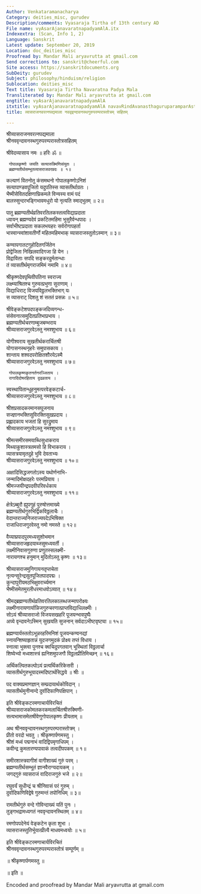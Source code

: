 ```yaml
---
Author: Venkataramanacharya
Category: deities_misc, gurudev
Description/comments: Vyasaraja Tirtha of 13th century AD
File name: vyAsarAjanavaratnapadyamAlA.itx
Indexextra: (Scan, Info 1, 2)
Language: Sanskrit
Latest update: September 20, 2019
Location: doc_deities_misc
Proofread by: Mandar Mali aryavrutta at gmail.com
Send corrections to: sanskrit@cheerful.com
Site access: https://sanskritdocuments.org
SubDeity: gurudev
Subject: philosophy/hinduism/religion
Sublocation: deities_misc
Text title: Vyasaraja Tirtha Navaratna Padya Mala
Transliterated by: Mandar Mali aryavrutta at gmail.com
engtitle: vyAsarAjanavaratnapadyamAlA
itxtitle: vyAsarAjanavaratnapadyamAlA navavRindAvanasthaguruparamparAstotram sahitam
title: व्यासराजनवरत्नपद्यमाला नववृइन्दावनस्थगुरुपरम्परास्तोत्रम् सहितम्

---
```

  
 श्रीव्यासराजनवरत्नपद्यमाला   
श्रीनववृन्दावनस्थगुरुपरम्परास्तोत्रसहितम्  
  
श्रीवेदव्यासाय नमः ॥ हरिः ॐ ॥  
  
     गोपालकृष्णो जयति सत्यारुक्मिणिसंयुतः ।  
     ब्रह्मण्यतीर्थसम्भूतव्यासराजवरप्रदः ॥ १॥  
  
कल्याणं वितनोतु कंसमथनो गोपालकृष्णोऽनिशं  
     सत्यापाण्डवपूजितो यदुपतिस्स व्यासतीर्थाग्रतः ।  
भैष्मीसेवितदक्षिणाघ्रिकमले विन्यस्य वामं पदं  
     बालस्सुन्दरभङ्गिभावमधुरो यो नृत्यति स्माद्भुतम् ॥ २॥  
  
पातु ब्रह्मण्यतीर्थव्रतिवरतिलकस्तत्वविद्याप्रदाता  
     ध्यायन् ब्रह्मण्यदेवं प्रकटितमहिमा भूसुरैर्वन्धपादः ।  
सर्वाभीष्टप्रदाता सकलभयहरः सर्वरोगापहर्ता  
     भास्वान्स्वांशावतीर्णो महितमहिमभाक् व्यासराजस्तुतोऽस्मान् ॥ ३॥  
  
कण्वापगातटगुहोदितगर्जितेन  
     प्रोद्वेजिता निखिलवादिगजा हि येन ।  
विद्राविताः सपदि सङ्करदुर्मतान्धाः  
     तं व्यासतीर्थमृगराजमिमं नमामि ॥ ४॥  
  
श्रीकृष्णदेवपृथिवीपतिना स्वराज्य  
     लक्ष्म्याश्रितश्च गुरुवत्प्रभुणा सुराणाम् ।  
विद्याधिराट् विजयविठ्ठलभक्तिभाग् यः  
     स व्यासराट् दिशतु शं सततं प्रसन्नः ॥ ५॥  
  
श्रीवेङ्कटेशपदपङ्कजदिव्यगन्ध-  
     संसेवनात्समुदितप्रतिभाप्रभाय ।  
ब्रह्मण्यतीर्थचरणाम्बुजबम्भराय  
     श्रीव्यासराजगुरवेऽस्तु नमश्शुभाय ॥ ६॥  
  
योगीश्वराय सुखतीर्थकरार्चितश्री  
     योगासनस्थनृहरेः समुपासकाय ।  
शान्ताय शश्वदपरोक्षितशौरयेऽस्मै  
     श्रीव्यासराजगुरवेऽस्तु नमश्शुभाय ॥ ७॥  
  
     गोपालकृष्णकृतनर्तनरञ्जिताय ।  
     रागादिदोषरहिताय दृढव्रताय ।  
स्वस्थापितान्धुहनुमत्परवेङ्कटार्च-  
     श्रीव्यासराजगुरवेऽस्तु नमश्शुभाय ॥ ८॥  
  
श्रीशप्रसादकरमानसपूजनाय  
     सज्ज्ञानभक्तिसुविरक्तिसुखप्रदाय ।  
प्रह्लादकाय भजतां हि सुरद्रुमाय  
     श्रीव्यासराजगुरवेऽस्तु नमश्शुभाय ॥ ९॥  
  
श्रीमत्समीरसमयाब्धिसुधाकराय  
     मिथ्याकुशास्त्रतमसो हि विभाकराय ।  
व्यासत्रयामृतदुहे भुवि देवताभ्यः  
     श्रीव्यासराजगुरवेऽस्तु नमश्शुभाय ॥ १०॥  
  
अक्षादिसिद्धजगतोऽस्य यथोर्णनाभि-  
     जन्मादिमोक्षदहरेः परमप्रियाय ।  
श्रीमज्जयीन्द्रपदवीपरिवर्धकाय  
     श्रीव्यासराजगुरवेऽस्तु नमश्शुभाय ॥ ११॥  
  
क्षेत्रेऽब्बुरौ ह्युपगुहं पुरुषोत्तमाख्ये  
     ब्रह्मण्यतीर्थगुरुभिर्द्विकविठ्ठलाचैः ।  
वेदान्तराज्यनिजराज्यपदेऽभिषिक्त  
     राजाधिराजगुरवेस्तु नमो नमस्ते ॥ १२॥  
  
वैय्याघ्रपादपुरमध्यसुशोभमान  
     श्रीव्यासराजहृदयाब्जसुमध्यवर्ती ।  
लक्ष्मीनिवासगुरुणा प्रणुतस्सलक्ष्मी-  
     नारायणश्च हनुमान् मुदितोऽस्तु कृष्णः ॥ १३॥  
  
श्रीव्यासराजमुनिगायनतृप्तचेता  
     नृत्यन्सुरेन्द्रसुतपूजितपादपद्मः ।  
कुन्दापुरीयमठभिक्षुवरार्च्यमान  
     भैष्मीसमेतमुरलीधरमाधवोऽव्यात् ॥ १४॥  
  
श्रीमद्ब्रह्मण्यतीर्थव्रतिवरतिलकालब्धजन्मापरोक्ष्यः  
     लक्ष्मीनारायणार्यान्निजगुरुचरणात्प्राप्तविद्याधिलक्ष्मीः ।  
सोऽयं श्रीव्यासराजो विजयसखहरि पूजयन्भावपुष्पैः  
     अग्र्ये वृन्दावनेऽस्मिन् सुखयति सुजनान् सर्वदाऽभीष्टवृष्ट्या ॥ १५॥  
  
ब्रह्मण्यार्यस्ततोऽभून्नरहरिमनिशं पूजयन्कण्वनद्यां  
     स्नायन्शिष्याहृतान्नं युदजगमुदकं प्रोक्ष्य तप्तं विधाय ।  
स्नात्वा भुक्त्वा पुनश्च क्वचिदुपगतवान् भूस्थितां विठ्ठलार्चा  
     शिष्येभ्यो मध्वशास्त्रं ह्यनिशमुपजगौ विठ्ठलप्रीतिमिच्छन् ॥ १६॥  
  
अर्थिकल्पितकल्पोऽयं प्रत्यर्थिकरिकेसरी ।  
व्यासतीर्थगुरुभूयादस्मदिष्टार्थसिद्धये ॥ श्रीः ॥  
  
पद वाक्यप्रमाणज्ञान् सम्प्रदायार्थकोविदान् ।  
व्यासतीर्थमुनीन्वन्दे दुर्वादिफाणिपक्षिपान् ।  
  
इति श्रीवेङ्कटरमणाचार्यविरचितं  
श्रीव्यासराजकोमलकरकमलार्चितश्रीरुक्मिणी-  
सत्यभामासमेतश्रीवेणुगोपालकृष्णः प्रीयताम् ॥  
  
अथ श्रीनववृन्दावनस्थगुरुपरम्परास्तोत्रम् ।  
प्रीतो वरदो भवतु । श्रीकृष्णार्पणमस्तु ।  
श्रीशं मध्वं पद्मनाभं वादिद्विपमृगाधिपम् ।  
कवीन्द्र कुमतारण्यपावाकं तत्वदीपपकम् ॥ १॥  
  
समीरशास्त्रवागीशं वागीशाख्यं गुरुं परम् ।  
ब्रह्मण्यतीर्थसम्भूतं ज्ञानवैराग्यदायकम् ।  
जगद्गुरुं व्यासराजं वादिराजगुरुं भजे ॥ २॥  
  
रघुवर्यं सुधीन्द्रं च श्रीनिवासं परं गुरुम् ।  
दुर्वादिफणिविद्वेषे गुरुमन्तं तपोनिधिम् ॥ ३॥  
  
रामतीर्थगुरुं वन्दे गोविन्दाख्यं यतिं पुनः ।  
तुङ्गभद्रामध्यगतं नववृन्दावनस्थितम् ॥ ४॥  
  
रमणोपपदेनेयं वेङ्कटेन कृता शुभा ।  
व्यासराजस्तुतिर्भूयात्प्रीत्यै माधवमध्वयोः ॥ ५॥  
  
इति श्रीवेङ्कटरमणाचार्यविरचितं   
श्रीनववृन्दावनस्थगुरुपरम्परास्तोत्रं सम्पूर्णम् ॥  
  
॥ श्रीकृष्णार्पणमस्तु ॥  
  
॥ इति ॥  
  
  
Encoded and proofread by Mandar Mali aryavrutta at gmail.com  
  
